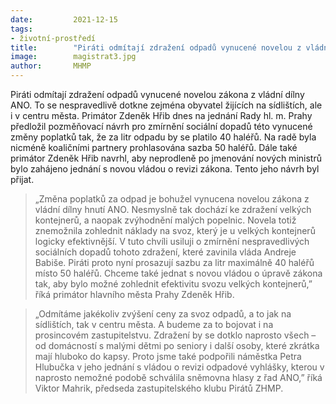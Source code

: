 ```yaml
---
date:         2021-12-15
tags:        
- životní-prostředí
title:        "Piráti odmítají zdražení odpadů vynucené novelou z vládní dílny ANO. Po nové vládě budou požadovat revizi zákona"
image: 	      magistrat3.jpg
author:       MHMP
---
```

 
Piráti odmítají zdražení odpadů vynucené novelou zákona z vládní dílny ANO. To se nespravedlivě dotkne zejména obyvatel žijících na sídlištích, ale i v centru města. Primátor Zdeněk Hřib dnes na jednání Rady hl. m. Prahy předložil pozměňovací návrh pro zmírnění sociální dopadů této vynucené změny poplatků tak, že za litr odpadu by se platilo 40 haléřů. Na radě byla nicméně koaličními partnery prohlasována sazba 50 haléřů. Dále také primátor Zdeněk Hřib navrhl, aby neprodleně po jmenování nových ministrů bylo zahájeno jednání s novou vládou o revizi zákona. Tento jeho návrh byl přijat. 

> „Změna poplatků za odpad je bohužel vynucena novelou zákona z vládní dílny hnutí ANO. Nesmyslně tak dochází ke zdražení velkých kontejnerů, a naopak zvýhodnění malých popelnic. Novela totiž znemožnila zohlednit náklady na svoz, který je u velkých kontejnerů logicky efektivnější. V tuto chvíli usiluji o zmírnění nespravedlivých sociálních dopadů tohoto zdražení, které zavinila vláda Andreje Babiše. Piráti proto nyní prosazují sazbu za litr maximálně 40 haléřů místo 50 haléřů. Chceme také jednat s novou vládou o úpravě zákona tak, aby bylo možné zohlednit efektivitu svozu velkých kontejnerů,” říká primátor hlavního města Prahy Zdeněk Hřib. 

> „Odmítáme jakékoliv zvýšení ceny za svoz odpadů, a to jak na sídlištích, tak v centru města. A budeme za to bojovat i na prosincovém zastupitelstvu. Zdražení by se dotklo naprosto všech – od domácností s malými dětmi po seniory i další osoby, které zkrátka mají hluboko do kapsy. Proto jsme také podpořili náměstka Petra Hlubučka v jeho jednání s vládou o revizi odpadové vyhlášky, kterou v naprosto nemožné podobě schválila sněmovna hlasy z řad ANO,” říká Viktor Mahrik, předseda zastupitelského klubu Pirátů ZHMP. 
